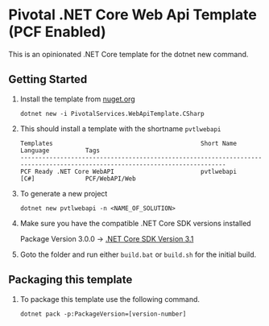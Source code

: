 # Pivotal .NET Core Web Api Template (PCF Enabled)

This is an opinionated .NET Core template for the dotnet new command.

## Getting Started

1. Install the template from [nuget.org](https://www.nuget.org/packages/PivotalServices.WebApiTemplate.CSharp)

    ```
    dotnet new -i PivotalServices.WebApiTemplate.CSharp
    ```

1. This should install a template with the shortname `pvtlwebapi`

    ```
    Templates                                         Short Name         Language          Tags
    ----------------------------------------------------------------------------------------------------------------------------
    PCF Ready .NET Core WebAPI                        pvtlwebapi         [C#]              PCF/WebAPI/Web
    ```

2. To generate a new project

    ```
    dotnet new pvtlwebapi -n <NAME_OF_SOLUTION>
    ```

1. Make sure you have the compatible .NET Core SDK versions installed

    Package Version 3.0.0 -> [.NET Core SDK Version 3.1](https://dotnet.microsoft.com/download/dotnet-core/3.1)


1. Goto the folder and run either `build.bat` or `build.sh` for the initial build.


## Packaging this template

1. To package this template use the following command.
    ```
    dotnet pack -p:PackageVersion=[version-number]
    ```
